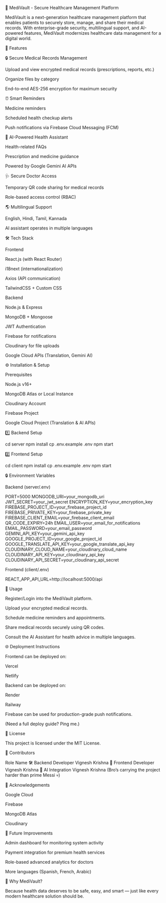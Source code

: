 🏥 MediVault - Secure Healthcare Management Platform

MediVault is a next-generation healthcare management platform that enables patients to securely store, manage, and share their medical records. With enterprise-grade security, multilingual support, and AI-powered features, MediVault modernizes healthcare data management for a digital world.

🚀 Features

🔒 Secure Medical Records Management

Upload and view encrypted medical records (prescriptions, reports, etc.)

Organize files by category

End-to-end AES-256 encryption for maximum security

⏰ Smart Reminders

Medicine reminders

Scheduled health checkup alerts

Push notifications via Firebase Cloud Messaging (FCM)

🤖 AI-Powered Health Assistant

Health-related FAQs

Prescription and medicine guidance

Powered by Google Gemini AI APIs

🩺 Secure Doctor Access

Temporary QR code sharing for medical records

Role-based access control (RBAC)

🌎 Multilingual Support

English, Hindi, Tamil, Kannada

AI assistant operates in multiple languages

🛠️ Tech Stack

Frontend

React.js (with React Router)

i18next (internationalization)

Axios (API communication)

TailwindCSS + Custom CSS

Backend

Node.js & Express

MongoDB + Mongoose

JWT Authentication

Firebase for notifications

Cloudinary for file uploads

Google Cloud APIs (Translation, Gemini AI)

⚙️ Installation & Setup

Prerequisites

Node.js v16+

MongoDB Atlas or Local Instance

Cloudinary Account

Firebase Project

Google Cloud Project (Translation & AI APIs)

1️⃣ Backend Setup

cd server
npm install
cp .env.example .env
npm start

2️⃣ Frontend Setup

cd client
npm install
cp .env.example .env
npm start

🔒 Environment Variables

Backend (server/.env)

PORT=5000
MONGODB_URI=your_mongodb_uri
JWT_SECRET=your_jwt_secret
ENCRYPTION_KEY=your_encryption_key
FIREBASE_PROJECT_ID=your_firebase_project_id
FIREBASE_PRIVATE_KEY=your_firebase_private_key
FIREBASE_CLIENT_EMAIL=your_firebase_client_email
QR_CODE_EXPIRY=24h
EMAIL_USER=your_email_for_notifications
EMAIL_PASSWORD=your_email_password
GEMINI_API_KEY=your_gemini_api_key
GOOGLE_PROJECT_ID=your_google_project_id
GOOGLE_TRANSLATE_API_KEY=your_google_translate_api_key
CLOUDINARY_CLOUD_NAME=your_cloudinary_cloud_name
CLOUDINARY_API_KEY=your_cloudinary_api_key
CLOUDINARY_API_SECRET=your_cloudinary_api_secret

Frontend (client/.env)

REACT_APP_API_URL=http://localhost:5000/api

📲 Usage

Register/Login into the MediVault platform.

Upload your encrypted medical records.

Schedule medicine reminders and appointments.

Share medical records securely using QR codes.

Consult the AI Assistant for health advice in multiple languages.

🌐 Deployment Instructions

Frontend can be deployed on:

Vercel

Netlify

Backend can be deployed on:

Render

Railway

Firebase can be used for production-grade push notifications.

(Need a full deploy guide? Ping me.)

📜 License

This project is licensed under the MIT License.

👥 Contributors


Role	Name
🛠️ Backend Developer	Vignesh Krishna
🎨 Frontend Developer	Vignesh Krishna
🧠 AI Integration	Vignesh Krishna
(Bro’s carrying the project harder than prime Messi 💀)

🙏 Acknowledgements

Google Cloud

Firebase

MongoDB Atlas

Cloudinary

🚀 Future Improvements

Admin dashboard for monitoring system activity

Payment integration for premium health services

Role-based advanced analytics for doctors

More languages (Spanish, French, Arabic)

🌟 Why MediVault?

Because health data deserves to be safe, easy, and smart — just like every modern healthcare solution should be.
